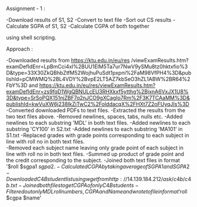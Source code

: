 Assignment - 1 :

-Download results of S1, S2
    -Convert to text file
    -Sort out CS results
    -Calculate SGPA of S1, S2
    -Calculate CGPA of both together

using shell scripting.

Approach :

   -Downloaded results from https://ktu.edu.in/eu/res  /viewExamResults.htm?examDefIdEnr=LpBmCci4xl%2BUU1ElM5Ta7ur7NwV9ySMu8tz0hktxfio%3D&type=33X30ZkQBhbZtfM52WojhuPuSdt1pxpni%2FaM98VfPH4%3D&publishId=pCMWMQ%2BL4VDY%2BvpE2LT5AZ7kbSeO3hZL1ABW%2BR64%2FbY%3D
      and https://ktu.edu.in/eu/res/viewExamResults.htm?examDefIdEnr=zs9fqD1WgQBNULcEU3RHXkxf5ytthg%2BjxnA6VxJX1U8%3D&type=SrSoPQX151njZBF7q2nJCO9gXCagIo7Rm%2F3K7TCAaMM%3D&publishId=kwVuXW6j238IkZiTwC2%2FolddacqX%2FHXt7Z2oFUyqJIs%3D
    -Converted downloaded PDFs to text files.
    -Extracted the results from the two text files above.
    -Removed newlines, spaces, tabs, nulls etc.
    -Added newlines to each substring 'MDL' in both text files.
    -Added newlines to each substring 'CY100' in S2.txt
    -Added newlines to each substring 'MA101' in S1.txt
    -Replaced grades with grade points corresponding to each subject in line with roll no in both text files.    
    -Removed each subject name leaving only grade point of each subject in line with roll no in both text files.
    -Summed up product of grade point and the credit corresponding to the subject. 
    -Joined both text files in format '$roll $sgpa1 $sgpa2.
    -Calculated CGPA by taking average of SGPA1 and SGPA2
    -Downloaded C4B student list using wget from http://14.139.184.212/ask/c4b/c4b.txt
    -Joined both files to get CGPA of only C4B students
    -Filtered out only MDL roll numbers,CGPA and Name and wrote to file in format '$roll $cgpa $name'
